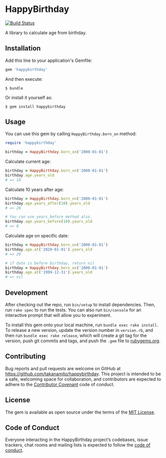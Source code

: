 # HappyBirthday

[![Build Status](https://travis-ci.com/takanamito/happybirthday.png)](https://travis-ci.com/takanamito/happybirthday)

A library to calculate age from birthday.

## Installation

Add this line to your application's Gemfile:

```ruby
gem 'happybirthday'
```

And then execute:

    $ bundle

Or install it yourself as:

    $ gem install happybirthday

## Usage

You can use this gem by calling `HappyBirthday.born_on` method:

```ruby
require 'happybirthday'

birthday = HappyBirthday.born_on('2000-01-01')
```

Calculate current age:

```ruby
birthday = HappyBirthday.born_on('2000-01-01')
birthday.age.years_old
# => 18
```

Calculate 10 years after age:

```ruby
birthday = HappyBirthday.born_on('2000-01-01')
birthday.age.years_after(10).years_old
# => 28

# You can use years_before method also.
birthday.age.years_before(10).years_old
# => 8
```

Calculate age on specific date:

```ruby
birthday = HappyBirthday.born_on('2000-01-01')
birthday.age.at('2020-01-01').years_old
# => 20

# if date is before birthday, return nil
birthday = HappyBirthday.born_on('2000-01-01')
birthday.age.at('1999-12-31').years_old
# => nil
```

## Development

After checking out the repo, run `bin/setup` to install dependencies. Then, run `rake spec` to run the tests. You can also run `bin/console` for an interactive prompt that will allow you to experiment.

To install this gem onto your local machine, run `bundle exec rake install`. To release a new version, update the version number in `version.rb`, and then run `bundle exec rake release`, which will create a git tag for the version, push git commits and tags, and push the `.gem` file to [rubygems.org](https://rubygems.org).

## Contributing

Bug reports and pull requests are welcome on GitHub at https://github.com/takanamito/happybirthday. This project is intended to be a safe, welcoming space for collaboration, and contributors are expected to adhere to the [Contributor Covenant](http://contributor-covenant.org) code of conduct.

## License

The gem is available as open source under the terms of the [MIT License](https://opensource.org/licenses/MIT).

## Code of Conduct

Everyone interacting in the HappyBirthday project’s codebases, issue trackers, chat rooms and mailing lists is expected to follow the [code of conduct](https://github.com/takanamito/happybirthday/blob/master/CODE_OF_CONDUCT.md).
